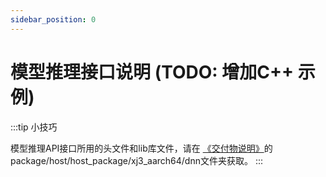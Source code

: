 ```yaml
---
sidebar_position: 0
---
```

# 模型推理接口说明 (TODO: 增加C++ 示例)


:::tip 小技巧

  模型推理API接口所用的头文件和lib库文件，请在 [《交付物说明》]( ../../07_Advanced_development/04_toolchain_development/intermediate/environment_config.md)的 package/host/host_package/xj3_aarch64/dnn文件夹获取。 
:::
